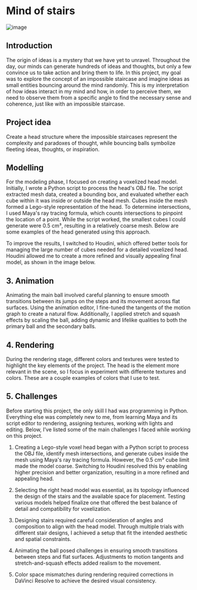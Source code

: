 # Mind of stairs

![image](/video/maya.gif)

## Introduction

The origin of ideas is a mystery that we have yet to unravel. Throughout the day, our
minds can generate hundreds of ideas and thoughts, but only a few convince us to take
action and bring them to life. In this project, my goal was to explore the concept of an
impossible staircase and imagine ideas as small entities bouncing around the mind
randomly. This is my interpretation of how ideas interact in my mind and how, in
order to perceive them, we need to observe them from a specific angle to find the
necessary sense and coherence, just like with an impossible staircase.

## Project idea

Create a head structure where the impossible staircases represent the complexity and
paradoxes of thought, while bouncing balls symbolize fleeting ideas, thoughts, or
inspiration.

## Modelling

For the modeling phase, I focused on creating a voxelized head model. Initially, I wrote
a Python script to process the head's OBJ file. The script extracted mesh data, created
a bounding box, and evaluated whether each cube within it was inside or outside the
head mesh. Cubes inside the mesh formed a Lego-style representation of the head.
To determine intersections, I used Maya's ray tracing formula, which counts
intersections to pinpoint the location of a point. While the script worked, the smallest
cubes I could generate were 0.5 cm³, resulting in a relatively coarse mesh. Below are
some examples of the head generated using this approach.

To improve the results, I switched to Houdini, which offered better tools for managing
the large number of cubes needed for a detailed voxelized head. Houdini allowed me to
create a more refined and visually appealing final model, as shown in the image below.

## 3. Animation 
Animating the main ball involved careful planning to ensure smooth transitions between
its jumps on the steps and its movement across flat surfaces. Using the animation editor,
I fine-tuned the tangents of the motion graph to create a natural flow. Additionally, I
applied stretch and squash effects by scaling the ball, adding dynamic and lifelike
qualities to both the primary ball and the secondary balls.

## 4. Rendering

During the rendering stage, different colors and textures were tested to highlight the
key elements of the project. The head is the element more relevant in the scene, so I
focus in experiment with differente textures and colors. These are a couple examples of
colors that I use to test.

## 5. Challenges 

Before starting this project, the only skill I had was programming in Python. Everything
else was completely new to me, from learning Maya and its script editor to rendering,
assigning textures, working with lights and editing. Below, I’ve listed some of the main
challenges I faced while working on this project.

1. Creating a Lego-style voxel head began with a Python script to process the OBJ file,
identify mesh intersections, and generate cubes inside the mesh using Maya's ray
tracing formula. However, the 0.5 cm³ cube limit made the model coarse. Switching to
Houdini resolved this by enabling higher precision and better organization, resulting
in a more refined and appealing head.

2. Selecting the right head model was essential, as its topology influenced the design of
the stairs and the available space for placement. Testing various models helped
finalize one that offered the best balance of detail and compatibility for voxelization.

3. Designing stairs required careful consideration of angles and composition to align with
the head model. Through multiple trials with different stair designs, I achieved a setup
that fit the intended aesthetic and spatial constraints.

4. Animating the ball posed challenges in ensuring smooth transitions between steps and
flat surfaces. Adjustments to motion tangents and stretch-and-squash effects added
realism to the movement.

5. Color space mismatches during rendering required corrections in DaVinci Resolve to
achieve the desired visual consistency.